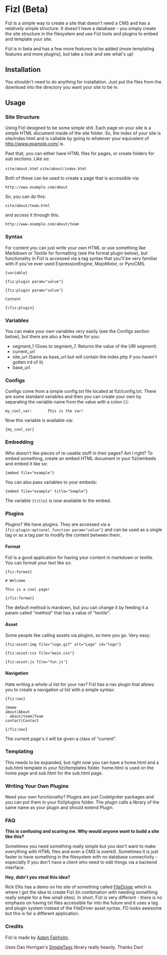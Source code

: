 # Fizl (Beta)

Fizl is a simple way to create a site that doesn't need a CMS and has a relatively simple structure. It doesn't have a database - you simply create the site structure in the filesystem and use Fizl tools and plugins to embed and template your site.

Fizl is in beta and has a few more features to be added (more templating features and more plugins), but take a look and see what's up!

## Installation

You shouldn't need to do anything for installation. Just put the files from the download into the directory you want your site to be in.

## Usage

### Site Structure

Using Fizl designed to be some simple shit. Each page on your site is a simple HTML document inside of the site folder. So, the index of your site is site/index.html and is callable by going to whatever your equivalent of http://www.example.com/ is.

Past that, you can either have HTML files for pages, or create folders for sub sections. Like so:

`site/about.html`
`site/about/index.html`

Both of these can be used to create a page that is accessible via:

`http://www.example.com/about`

So, you can do this:

`site/about/team.html`

and access it through this.

`http://www.example.com/about/team`

### Syntax

For content you can just write your own HTML or use something like Markdown or Textile for formatting (see the format plugin below), but functionality in Fizl is accessed via a tag syntax that you'll be very familiar with if you've ever used ExpressionEngine, MojoMotor, or PyroCMS.

`{variable}`

`{fiz:plugin param="value"}`

	{fiz:plugin param="value"}

	Content

	{\fiz:plugin}

### Variables

You can make your own variables very easily (see the Configs section below), but there are also a few made for you:

* segment_1 (Goes to segment_7. Returns the value of the URI segment)
* current_url
* site_url (Same as base_url but will contain the index.php if you haven't gotten ird of it)
* base_url

### Configs

Configs come from a simple config.txt file located at fizl/config.txt. There are some standard variables and then you can create your own by separating the variable name from the value with a colon (:):

`my_cool_var: 		This is the var!`

Now this variable is available via:

`{my_cool_var}`

### Embedding

Who doesn't like pieces of re-usable stuff in their pages? Am I right? To embed something, create an embed HTML document in your fizl/embeds and embed it like so:

`{embed file="example"}`

You can also pass variables to your embeds:

`{embed file="example" title="Sample"}`

The variable `{title}` is now available to the embed.

### Plugins

Plugins? We have plugins. They are accessed via a `{fiz:plugin:optional_function param="value"}` and can be used as a single tag or as a tag pair to modify the content between them.

#### Format

Fizl is a good application for having your content in markdown or textile. You can format your text like so:

	{fiz:format}

	# Welcome

	This is a cool page!

	{/fiz:format}

The default method is mardown, but you can change it by feeding it a param called "method" that has a value of "textile".

#### Asset

Some people like calling assets via plugins, so here you go. Very easy:

`{fiz:asset:img file="logo.gif" alt="Logo" id="logo"}`

`{fiz:asset:css file="main.css"}`

`{fiz:asset:js file="fun.js"}`

#### Navigation

Hate writing a whole ul list for your nav? Fizl has a nav plugin that allows you to create a navigation ul list with a simple syntax:

	{fiz:nav}
		
	|Home
	about|About
	- about/team|Team
	contact|Contact
		
	{/fiz:nav}

The current page's li will be given a class of "current".

### Templating

This needs to be expanded, but right now you can have a home.html and a sub.html template in your fizl/templates folder. home.html is used on the home page and sub.html for the sub.html page.

### Writing Your Own Plugins

Need your own functionality? Plugins are just CodeIgniter packages and you can put them in your fizl/plugins folder. The plugin calls a library of the same name as your plugin and should extend Plugin.

### FAQ

**This is confusing and scaring me. Why would anyone want to build a site like this?**

Sometimes you need something really simple but you don't want to make everything with HTML files and even a CMS is overkill. Sometimes it is just faster to have something in the filesystem with no database connectivity - especially if you don't have a client who need to edit things via a backend interface.

**Hey, didn't you steal this idea?**

Rick Ellis has a demo on his site of something called [FileDriver](http://rickellis.com/design/filedriver.html) which is where I got the idea to create Fizl (in combination with needing something really simple for a few small sites). In short, Fizl is very different - there is no emphasis on having txt files accessible far into the future and it uses a tag and plugin system instead of the FileDriver asset syntax. FD looks awesome but this is for a different application.

### Credits

Fizl is made by [Adam Fairholm](http://www.adamfairholm.com/).

Uses Dan Horrigan's [SimpleTags](http://hg.dhorrigan.com/simpletags/overview) library really heavily. Thanks Dan!
